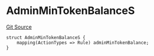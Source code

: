 # AdminMinTokenBalanceS
[Git Source](https://github.com/thrackle-io/tron/blob/b7e3c80b9894bc0c1005dc8b0adb631c487f2598/src/client/token/handler/diamond/RuleStorage.sol)


```solidity
struct AdminMinTokenBalanceS {
    mapping(ActionTypes => Rule) adminMinTokenBalance;
}
```

